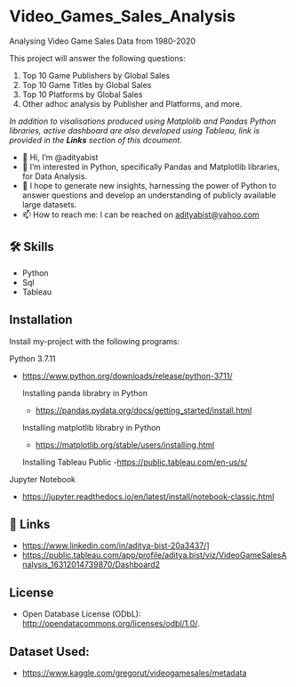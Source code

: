 # Video_Games_Sales_Analysis
Analysing Video Game Sales Data from 1980-2020

This project will answer the following questions:
  1. Top 10 Game Publishers by Global Sales
  2. Top 10 Game Titles by Global Sales
  3. Top 10 Platforms by Global Sales
  4. Other adhoc analysis by Publisher and Platforms, and more.
  
*In addition to visalisations produced using Matplolib and Pandas Python libraries, active dashboard are also developed using Tableau, link is provided in the **Links** section of this dcoument.* 
 
 
- 👋 Hi, I’m @adityabist
- 👀 I’m interested in Python, specifically Pandas and Matplotlib libraries, for Data Analysis.
- 🌱 I hope to generate new insights, harnessing the power of Python to answer questions and develop an understanding of publicly available large datasets.
- 📫 How to reach me: I can be reached on adityabist@yahoo.com

  
## 🛠 Skills
- Python
- Sql
- Tableau

  
## Installation

Install my-project with the following programs:


Python 3.7.11
- https://www.python.org/downloads/release/python-3711/

  Installing panda librabry in Python
  - https://pandas.pydata.org/docs/getting_started/install.html

  Installing matplotlib librabry in Python
  - https://matplotlib.org/stable/users/installing.html
  
  Installing Tableau Public 
  -https://public.tableau.com/en-us/s/

Jupyter Notebook
-  https://jupyter.readthedocs.io/en/latest/install/notebook-classic.html

    
## 🔗 Links
- https://www.linkedin.com/in/aditya-bist-20a3437/]
- https://public.tableau.com/app/profile/aditya.bist/viz/VideoGameSalesAnalysis_16312014739870/Dashboard2
  
## License
- Open Database License (ODbL): http://opendatacommons.org/licenses/odbl/1.0/. 
## Dataset Used:
 - https://www.kaggle.com/gregorut/videogamesales/metadata
 


























